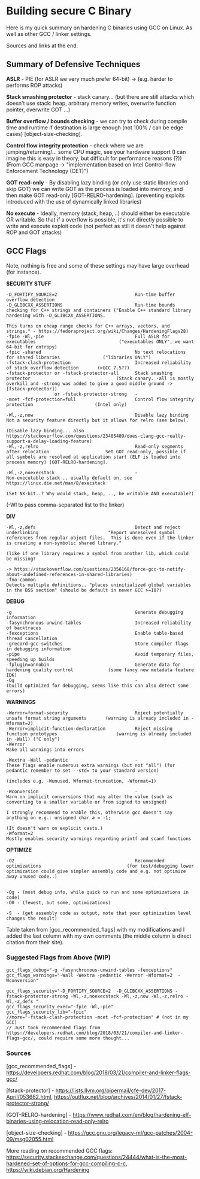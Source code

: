 # Building secure C Binary
Here is my quick summary on hardening C binaries using GCC on Linux. As well as other GCC / linker settings.

Sources and links at the end.


## Summary of Defensive Techniques

**ASLR** - PIE (for ASLR we very much prefer 64-bit) -> (e.g. harder to performs ROP attacks)

**Stack smashing protector** - stack canary... (but there are still attacks which doesn't use stack: heap, arbitrary memory writes, overwrite function pointer, overwrite GOT ...)

**Buffer overflow / bounds checking** - we can try to check during compile time and runtime if destination is large enough (not 100% / can be edge cases) [object-size-checking].

**Control flow integrity protection** - check where we are jumping/returning/... some CPU magic, see your hardware support (I can imagine this is easy in theory, but difficult for performance reasons (?)) (From GCC manpage -> "implementation based on Intel Control-flow Enforcement Technology (CET)")

**GOT read-only** - By disabling lazy binding (or only use static libraries and skip GOT) we can write GOT as the process is loaded into memory, and then make GOT read-only [GOT-RELRO-hardening]. (preventing exploits introduced with the use of dynamically linked libraries)

**No execute** - Ideally, memory (stack, heap, ..) should either be executable OR writable. So that if a overflow is possible, it's not directly possible to write and execute exploit code (not perfect as still it doesn't help against ROP and GOT attacks)


## GCC Flags

Note, nothing is free and some of these settings may have large overhead (for instance).


__SECURITY STUFF__
```
-D_FORTIFY_SOURCE=2                             Run-time buffer overflow detection
-D_GLIBCXX_ASSERTIONS                           Run-time bounds checking for C++ strings and containers ("Enable C++ standard library hardening with -D_GLIBCXX_ASSERTIONS.
                                                                                                          This turns on cheap range checks for C++ arrays, vectors, and strings." - https://fedoraproject.org/wiki/Changes/HardeningFlags28)
-fpie -Wl,-pie                                  Full ASLR for executables                               ("executables ONLY", we want 64-bit for entropy)
-fpic -shared                                   No text relocations for shared libraries                ("libraries ONLY")
-fstack-clash-protection                        Increased reliability of stack overflow detection       (>GCC 7.5??)
-fstack-protector or -fstack-protector-all      Stack smashing protector                                (Stack canary. -all is mostly overkill and -strong was added to give a good middle ground -> [fstack-protector])
                  or -fstack-protector-strong   -
-mcet -fcf-protection=full                      Control flow integrity protection                       (Intel only)

-Wl,-z,now                                      Disable lazy binding                                    Not a security feature directly but it allows for relro (see below).
                                                                                                        (Disable lazy binding... also https://stackoverflow.com/questions/23485489/does-clang-gcc-really-support-a-delay-loading-feature)
-Wl,-z,relro                                    Read-only segments after relocation                     Set GOT read-only, possible if all symbols are resolved at application start (ELF is loaded into process memory) [GOT-RELRO-hardening].

-Wl,-z,noexecstack                              -                                                       Non-executable stack .. usually default on, see https://linux.die.net/man/8/execstack
                                                                                                        (Set NX-bit..? Why would stack, heap, .., be writable AND executable?)
```

(-Wl to pass comma-separated list to the linker)

__DIV__
```
-Wl,-z,defs                                     Detect and reject underlinking                          "Report unresolved symbol references from regular object files.  This is done even if the linker is creating a non-symbolic shared library."
                                                                                                        (like if one library requires a symbol from another lib, which could be missing?
                                                                                                         -> https://stackoverflow.com/questions/2356168/force-gcc-to-notify-about-undefined-references-in-shared-libraries)
-fno-common                                     -                                                       Detects multiple definitions.. "places uninitialized global variables in the BSS section" (should be default in newer GCC >=10?)
```
__DEBUG__
```
-g                                              Generate debugging information
-fasynchronous-unwind-tables                    Increased reliability of backtraces
-fexceptions                                    Enable table-based thread cancellation
-grecord-gcc-switches                           Store compiler flags in debugging information
-pipe                                           Avoid temporary files, speeding up builds
-fplugin=annobin                                Generate data for hardening quality control             (some fancy new metadata feature IDK)
-Og                                             -                                                       (build optimized for debugging, seems like this can also detect some errors)
```

__WARNINGS__
```
-Werror=format-security                         Reject potentially unsafe format string arguments       (warning is already included in -Wformat=2)
-Werror=implicit-function-declaration           Reject missing function prototypes                      (warning is already included in -Wall) ("C only")
-Werror                                                                                                  Make all warnings into errors

-Wextra -Wall -pedantic                         -                                                        These flags enable numerous extra warnings (but not "all") (for pedantic remember to set --std= to your standard version)
                                                                                                         (includes e.g. -Wunused, Wformat-truncation, -Wformat=1)

-Wconversion                                    -                                                        Warn on implicit conversions that may alter the value (such as converting to a smaller variable or from signed to unsigned)
                                                                                                         I strongly recommend to enable this, otherwise gcc doesn't say anything on e.g.: unsigned char a = -1;
                                                                                                         (It doesn't warn on explicit casts.)
-Wformat=2                                      -                                                        Mostly enables security warnings regarding printf and scanf functions
```

__OPTIMIZE__
```
-O2                                             Recommended optimizations                                (for test/debugging lower optimization could give simpler assembly code and e.g. not optimize away unused code..)


-Og - (most debug info, while quick to run and some optimizations in code)
-O0 - (fewest, but some, optimizations)

-S  - (get assembly code as output, note that your optimization level changes the result)
```

Table taken from [gcc_recommended_flags] with my modifications and I added the last column with my own comments (the middle column is direct citation from their site).

### Suggested Flags from Above (WIP)

```
gcc_flags_debug="-g -fasynchronous-unwind-tables -fexceptions"
gcc_flags_warnings="-Wall -Wextra -pedantic -Werror -Wformat=2  -Wconversion"

gcc_flags_security="-D_FORTIFY_SOURCE=2  -D_GLIBCXX_ASSERTIONS -fstack-protector-strong -Wl,-z,noexecstack -Wl,-z,now -Wl,-z,relro -Wl,-z,defs "
gcc_flags_security_exec="-fpie -Wl,-pie"
gcc_flags_security_lib="-fpic"
//more="-fstack-clash-protection -mcet -fcf-protection" # (not in my GCC)
// Just took recommended flags from https://developers.redhat.com/blog/2018/03/21/compiler-and-linker-flags-gcc/, could require some more thought...
```


### Sources

[gcc_recommended_flags] - https://developers.redhat.com/blog/2018/03/21/compiler-and-linker-flags-gcc/

[fstack-protector] - https://lists.llvm.org/pipermail/cfe-dev/2017-April/053662.html, https://outflux.net/blog/archives/2014/01/27/fstack-protector-strong/

[GOT-RELRO-hardening] - https://www.redhat.com/en/blog/hardening-elf-binaries-using-relocation-read-only-relro

[object-size-checking] - https://gcc.gnu.org/legacy-ml/gcc-patches/2004-09/msg02055.html

More reading on recommended GCC flags: https://security.stackexchange.com/questions/24444/what-is-the-most-hardened-set-of-options-for-gcc-compiling-c-c, https://wiki.debian.org/Hardening

